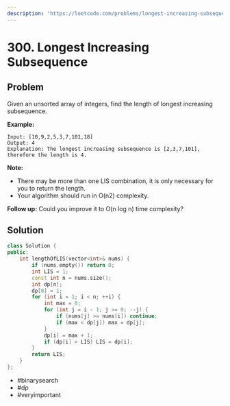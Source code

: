 ```yaml
---
description: 'https://leetcode.com/problems/longest-increasing-subsequence/'
---
```


# 300. Longest Increasing Subsequence

## Problem

Given an unsorted array of integers, find the length of longest increasing subsequence.

**Example:**

```text
Input: [10,9,2,5,3,7,101,18]
Output: 4 
Explanation: The longest increasing subsequence is [2,3,7,101], therefore the length is 4. 
```

**Note:**

* There may be more than one LIS combination, it is only necessary for you to return the length.
* Your algorithm should run in O\(n2\) complexity.

**Follow up:** Could you improve it to O\(n log n\) time complexity?

## Solution

```cpp
class Solution {
public:
    int lengthOfLIS(vector<int>& nums) {
        if (nums.empty()) return 0;
        int LIS = 1;
        const int n = nums.size();
        int dp[n];
        dp[0] = 1;
        for (int i = 1; i < n; ++i) {
            int max = 0;
            for (int j = i - 1; j >= 0; --j) {
                if (nums[j] >= nums[i]) continue;
                if (max < dp[j]) max = dp[j];
            }
            dp[i] = max + 1;
            if (dp[i] > LIS) LIS = dp[i];
        }
        return LIS;
    }
};
```

* \#binarysearch
* \#dp
* \#veryimportant

